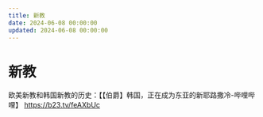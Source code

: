 ```yaml
---
title: 新教
date: 2024-06-08 00:00:00
updated: 2024-06-08 00:00:00
---
```


# 新教

欧美新教和韩国新教的历史：【【伯爵】韩国，正在成为东亚的新耶路撒冷-哔哩哔哩】 https://b23.tv/feAXbUc
